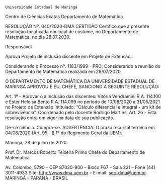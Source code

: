 	

	Universidade Estadual de Maringá
Centro de Ciências Exatas
Departamento de Matemática
	




RESOLUÇÃO Nº. 040/2020-DMA
	CERTIDÃO
Certifico que a presente resolução foi afixada em local de costume, no Departamento de Matemática, no dia 28.07.2020.


Responsável





Aprova
Projeto de inclusão discente  em Projeto de Extensão
.




Considerando o Processo nº. 1183/1999 - PRO;
Considerando a reunião do Departamento de Matemática realizada em 28/07/2020.

O DEPARTAMENTO DE MATEMÁTICA DA UNIVERSIDADE ESTADUAL DE MARINGÁ APROVOU E EU, CHEFE, SANCIONO A SEGUINTE RESOLUÇÃO:

Art. 1º - Aprovar o a inclusão das discentes: Vitória Vendramini R.A. 114.100 e Ester Heloisa Bento R.A. 114.099 no período de 10/08/2020 a 31/05/2021 no Projeto de Extensão intitulado: “Cálculo diferencial e integral - um kit de sobrevivência”. Coordenado pelo docente Rodrigo Martins.
 Art. 2o - Esta resolução entra em vigor na data de sua publicação.

Dê-se ciência.
Cumpra-se.
	ADVERTÊNCIA:
O prazo recursal termina em 04/08/2020 (Art. 95 - § 1º do Regimento Geral da UEM).



						
Maringá, 28 de julho de 2020.




Prof. Dr. Marcos Roberto Teixeira Primo
 Chefe do Departamento de Matemática

Av. Colombo, 5790 – CEP 87020-900 – Bloco F67 – Sala 221 – Fone (44) 3011-4933
Site: http://www.dma.uem.br – E-mail: sec-dma@uem.br
MARINGÁ – PARANÁ - BRASIL
